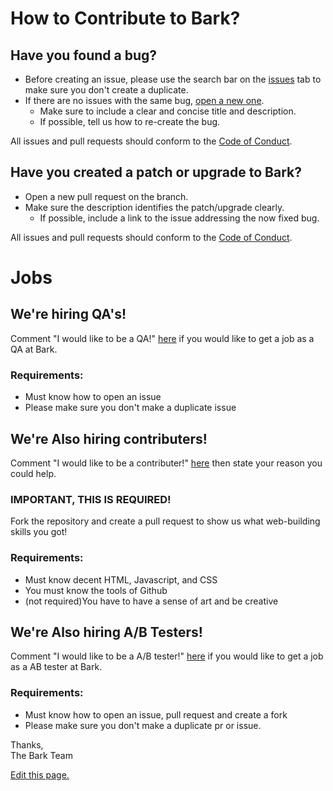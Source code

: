 # How to Contribute to Bark?
## Have you found a bug?
- Before creating an issue, please use the search bar on the [issues](https://github.com/mariocraft987/bark.github.io/issues) tab to make sure you don't create a duplicate.
- If there are no issues with the same bug, [open a new one](https://github.com/mariocraft987/bark.github.io/issues/new).
  - Make sure to include a clear and concise title and description.
  - If possible, tell us how to re-create the bug.
 
All issues and pull requests should conform to the [Code of Conduct](https://github.com/mariocraft987/bark.github.io/blob/main/CODE_OF_CONDUCT.md).
## Have you created a patch or upgrade to Bark?
- Open a new pull request on the branch.
- Make sure the description identifies the patch/upgrade clearly.
  - If possible, include a link to the issue addressing the now fixed bug.

All issues and pull requests should conform to the [Code of Conduct](https://github.com/mariocraft987/bark.github.io/blob/main/CODE_OF_CONDUCT.md).

# Jobs
## We're hiring QA's!
Comment "I would like to be a QA!" <a href="https://github.com/Mariocraft987/bark.github.io/commit/5644df6ebc5aa7ea7b611141a265ff7c17712c5e">here</a> if you would like to get a job as a QA at Bark.<br>
### Requirements:
- Must know how to open an issue
- Please make sure you don't make a duplicate issue
## We're Also hiring contributers!
Comment "I would like to be a contributer!" <a href="https://github.com/Mariocraft987/bark.github.io/commit/5644df6ebc5aa7ea7b611141a265ff7c17712c5e">here</a> then state your reason you could help. 
### IMPORTANT, THIS IS REQUIRED! 
Fork the repository and create a pull request to show us what web-building skills you got!<br>
### Requirements:
- Must know decent HTML, Javascript, and CSS
- You must know the tools of Github
- (not required)You have to have a sense of art and be creative
## We're Also hiring A/B Testers!
Comment "I would like to be a A/B tester!" <a href="https://github.com/Mariocraft987/bark.github.io/commit/5644df6ebc5aa7ea7b611141a265ff7c17712c5e">here</a> if you would like to get a job as a AB tester at Bark.<br>
### Requirements:
- Must know how to open an issue, pull request and create a fork
- Please make sure you don't make a duplicate pr or issue.


Thanks,<br>The Bark Team


[Edit this page.](https://github.com/mariocraft987/bark-coding/edit/main/documentation/content/Contributing.md)